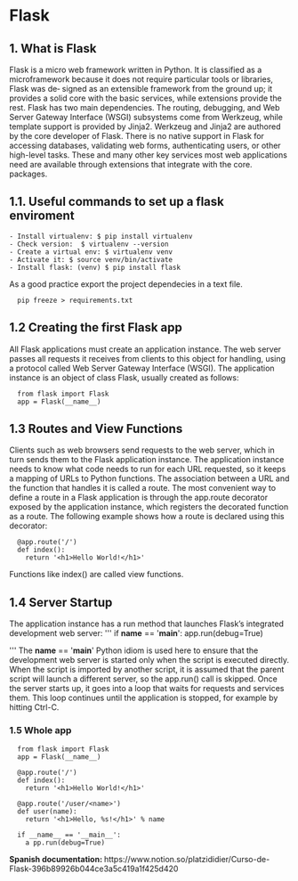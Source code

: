 # Flask
## 1. What is Flask

  Flask is a micro web framework written in Python. It is classified as a microframework because it does not require particular tools or libraries, Flask was de‐
signed as an extensible framework from the ground up; it provides a solid core with the basic services, while extensions provide the rest.
  Flask has two main dependencies. The routing, debugging, and Web Server Gateway Interface (WSGI) subsystems come from Werkzeug, while template support is provided by Jinja2. Werkzeug and Jinja2 are authored by the core developer of Flask. 
  There is no native support in Flask for accessing databases, validating web forms, authenticating users, or other high-level tasks. These and many other key services most web applications need are available through extensions that integrate with the core.
packages.


## 1.1. Useful commands to set up a flask enviroment
  ```
  - Install virtualenv: $ pip install virtualenv
  - Check version:  $ virtualenv --version
  - Create a virtual env: $ virtualenv venv
  - Activate it: $ source venv/bin/activate
  - Install flask: (venv) $ pip install flask
  ```
  As a good practice export the project dependecies in a text file.
  ```
    pip freeze > requirements.txt
  ```
  ## 1.2 Creating the first Flask app
  
  All Flask applications must create an application instance. The web server passes all
requests it receives from clients to this object for handling, using a protocol called Web
Server Gateway Interface (WSGI). The application instance is an object of class Flask,
usually created as follows:
```
  from flask import Flask
  app = Flask(__name__)
```
  ## 1.3 Routes and View Functions

  Clients such as web browsers send requests to the web server, which in turn sends them to the Flask application instance. The application instance needs to know what code needs to run for each URL requested, so it keeps a mapping of URLs to Python functions. The association between a URL and the function that handles it is called a route.
  The most convenient way to define a route in a Flask application is through the app.route decorator exposed by the application instance, which registers the decorated function as a route. The following example shows how a route is declared using this decorator:
  
  ```
    @app.route('/')
    def index():
      return '<h1>Hello World!</h1>'
  ```
  Functions like index() are called view functions.
  ## 1.4 Server Startup
  The application instance has a run method that launches Flask’s integrated development web server:
  '''
    if __name__ == '__main__':
      app.run(debug=True)

  '''
  The __name__ == '__main__' Python idiom is used here to ensure that the development web server is started only when the script is executed directly. When the script is imported by another script, it is assumed that the parent script will launch a different server, so the app.run() call is skipped. Once the server starts up, it goes into a loop that waits for requests and services them. This loop continues until the application is stopped, for example by hitting Ctrl-C.
  
  ### 1.5 Whole app
  ```
    from flask import Flask
    app = Flask(__name__)
    
    @app.route('/')
    def index():
      return '<h1>Hello World!</h1>'
      
    @app.route('/user/<name>')
    def user(name):
      return '<h1>Hello, %s!</h1>' % name

    if __name__ == '__main__':
      a pp.run(debug=True)

  ```


  
<p><b>Spanish documentation: </b>https://www.notion.so/platzididier/Curso-de-Flask-396b89926b044ce3a5c419a1f425d420</p>


